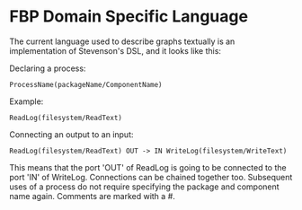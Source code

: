 # FBP Domain Specific Language

The current language used to describe graphs textually is an implementation of Stevenson's DSL, and it looks like this:

Declaring a process:

    ProcessName(packageName/ComponentName)

Example:

    ReadLog(filesystem/ReadText)

Connecting an output to an input:

    ReadLog(filesystem/ReadText) OUT -> IN WriteLog(filesystem/WriteText)

This means that the port 'OUT' of ReadLog is going to be connected to the port 'IN' of WriteLog.
Connections can be chained together too.
Subsequent uses of a process do not require specifying the package and component name again.
Comments are marked with a #.
